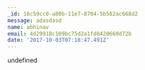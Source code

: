 ```yaml
---
_id: 18c59cc0-a80b-11e7-8704-5b582ac668d2
message: adasdasd
name: abhinav
email: 4d29918c109bc75d2a1fd8420660d72b
date: '2017-10-03T07:18:47.491Z'
---
```

undefined
